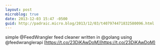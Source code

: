 ```yaml
---
layout: post
microblog: true
date: 2013-12-03 15:47 -0500
guid: http://padraic.micro.blog/2013/12/03/t407974471832580096.html
---
```

simple @FeedWrangler feed cleaner written in @golang using @feedwranglerapi [https://t.co/23DiKAwDoM](https://t.co/23DiKAwDoM)
